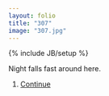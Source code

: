 ```yaml
---
layout: folio
title: "307"
image: "307.jpg"
---
```

{% include JB/setup %}

<div class="copy">
	<p>Night falls fast around here.</p>
</div>

<div class="choice">
	<ol>
		<li><a href="308.html">
			Continue
</a></li>
	</ol>
</div>